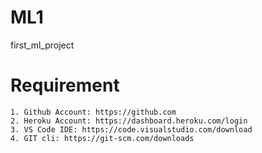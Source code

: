 # ML1
first_ml_project

# Requirement
```
1. Github Account: https://github.com
2. Heroku Account: https://dashboard.heroku.com/login
3. VS Code IDE: https://code.visualstudio.com/download
4. GIT cli: https://git-scm.com/downloads
```

